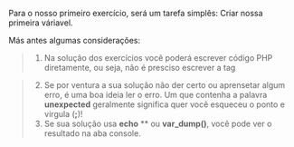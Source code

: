 Para o nosso primeiro exercício, será um tarefa simplês: Criar nossa primeira váriavel.

Más antes algumas considerações:

>1. Na solução dos exercícios você poderá escrever código PHP diretamente, ou seja, não é presciso escrever a tag <?php ?>

>2. Se por ventura a sua solução não der certo ou aprensetar algum erro, é uma boa ideia ler o erro. Um que contenha a palavra **unexpected** geralmente significa quer você esqueceu o ponto e virgula (**;**)!
>3. Se sua solução usa **echo** ** ou **var_dump()**, você pode ver o resultado na aba console.